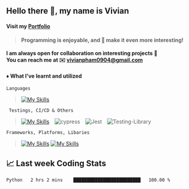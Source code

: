 ## Hello there :wave:, my name is Vivian
#### Visit my __[Portfolio](https://gumball09.github.io)__
> <h4>Programming is enjoyable, and 🐛 make it even more interesting!</h2>
<b>I am always open for collaboration on interesting projects 💜</b><br/>
<b>You can reach me at ✉️ [vivianpham0904@gmail.com](mailto:vivianpham0904@gmail.com)</b>


<!--
:stars: For me, the most rewarding moment is when the program works perfectly. The immense satisfaction knowing that it functions well can be quite addicting. ***"When you start something, finish it!"***
-->

<!-- :stars: The best decision I have ever made was switching to **Linux**, **Vim** and **GDB**, though using them was painful at first. I'm still gaining skills and knowledge about them, and still encounter issues; however, for a Windows person, this has been a life-changing experience for me -->
<!--
<hr/>
<h3 align="center">Programming is enjoyable, and 🐛 make it even more interesting!</h2>
<hr/>
-->


#### :diamonds: What I've learnt and utilized
`Languages`
> [![My Skills](https://skillicons.dev/icons?i=python,java,js,solidity,ts,html,css,c,cpp,graphql,md&theme=dark)](https://skillicons.dev)
<!--
> ![Python](https://img.shields.io/badge/Python-14354C?style=for-the-badge&logo=python&logoColor=white)&emsp;![JavaScript](https://img.shields.io/badge/javascript-%23323330.svg?style=for-the-badge&logo=javascript&logoColor=%23F7DF1E)&emsp;![TypeScript](https://img.shields.io/badge/typescript-%23007ACC.svg?style=for-the-badge&logo=typescript&logoColor=white)&emsp;![HTML5](https://img.shields.io/badge/html5-%23E34F26.svg?style=for-the-badge&logo=html5&logoColor=white)&emsp;![CSS3](https://img.shields.io/badge/css3-%231572B6.svg?style=for-the-badge&logo=css3&logoColor=white)&emsp;![C](https://img.shields.io/badge/c-%2300599C.svg?style=for-the-badge&logo=c&logoColor=white)&emsp;![C++](https://img.shields.io/badge/c++-%2300599C.svg?style=for-the-badge&logo=c%2B%2B&logoColor=white)&emsp;![GraphQL](https://img.shields.io/badge/-GraphQL-E10098?style=for-the-badge&logo=graphql&logoColor=white)&emsp;![Markdown](https://img.shields.io/badge/markdown-%23000000.svg?style=for-the-badge&logo=markdown&logoColor=white)
-->

` Testings, CI/CD & Others`
> [![My Skills](https://skillicons.dev/icons?i=docker,nginx,redis,git,githubactions,heroku,mongodb,postgres,vite,webpack&theme=dark)](https://skillicons.dev)&emsp;![cypress](https://img.shields.io/badge/-cypress-%23E5E5E5?style=for-the-badge&logo=cypress&logoColor=058a5e)&emsp;![Jest](https://img.shields.io/badge/-jest-%23C21325?style=for-the-badge&logo=jest&logoColor=white)&emsp;![Testing-Library](https://img.shields.io/badge/-TestingLibrary-%23E33332?style=for-the-badge&logo=testing-library&logoColor=white)
<!--
&emsp;![MongoDB](https://img.shields.io/badge/MongoDB-%234ea94b.svg?style=for-the-badge&logo=mongodb&logoColor=white)&emsp;![GitHub Actions](https://img.shields.io/badge/githubactions-%232671E5.svg?style=for-the-badge&logo=githubactions&logoColor=white)&emsp;![Oracle](https://img.shields.io/badge/Oracle-F80000?style=for-the-badge&logo=oracle&logoColor=black)&emsp;![PostgreSQL](https://img.shields.io/badge/PostgreSQL-316192?style=for-the-badge&logo=postgresql&logoColor=white)&emsp;![Heroku](https://img.shields.io/badge/Heroku-430098?style=for-the-badge&logo=heroku&logoColor=white)&emsp;![Netlify](https://img.shields.io/badge/Netlify-00C7B7?style=for-the-badge&logo=netlify&logoColor=white)&emsp;![Vercel](https://img.shields.io/badge/Vercel-000000?style=for-the-badge&logo=vercel&logoColor=white)
-->

`Frameworks, Platforms, Libaries`
> [![My Skills](https://skillicons.dev/icons?i=nextjs,react,angular,redux,apollo,materialui,bootstrap,jquery&theme=dark)](https://skillicons.dev)
> [![My Skills](https://skillicons.dev/icons?i=django,nodejs,express,graphql&theme=dark)](https://skillicons.dev)

<!--
> ![Django](https://img.shields.io/badge/Django-092E20?style=for-the-badge&logo=django&logoColor=white) ![React](https://img.shields.io/badge/react-%2320232a.svg?style=for-the-badge&logo=react&logoColor=%2361DAFB)&emsp;![NodeJS](https://img.shields.io/badge/node.js-6DA55F?style=for-the-badge&logo=node.js&logoColor=white)&emsp;![React Router](https://img.shields.io/badge/React_Router-CA4245?style=for-the-badge&logo=react-router&logoColor=white)&emsp;![Redux](https://img.shields.io/badge/redux-%23593d88.svg?style=for-the-badge&logo=redux&logoColor=white)&emsp;![Styled Components](https://img.shields.io/badge/styled--components-DB7093?style=for-the-badge&logo=styled-components&logoColor=white) &emsp; ![React Native](https://img.shields.io/badge/react_native-%2320232a.svg?style=for-the-badge&logo=react&logoColor=%2361DAFB)&emsp;![Apollo-GraphQL](https://img.shields.io/badge/-ApolloGraphQL-311C87?style=for-the-badge&logo=apollo-graphql)&emsp;![Express.js](https://img.shields.io/badge/express.js-%23404d59.svg?style=for-the-badge&logo=express&logoColor=%2361DAFB)&emsp;![GraphQL](https://img.shields.io/badge/-GraphQL-E10098?style=for-the-badge&logo=graphql&logoColor=white)&emsp;![JWT](https://img.shields.io/badge/JWT-black?style=for-the-badge&logo=JSON%20web%20tokens)&emsp;![Bootstrap](https://img.shields.io/badge/bootstrap-%23563D7C.svg?style=for-the-badge&logo=bootstrap&logoColor=white)&emsp;![Yarn](https://img.shields.io/badge/yarn-%232C8EBB.svg?style=for-the-badge&logo=yarn&logoColor=white)&emsp;![NPM](https://img.shields.io/badge/NPM-%23000000.svg?style=for-the-badge&logo=npm&logoColor=white)&emsp;![Angular](https://img.shields.io/badge/Angular-DD0031?style=for-the-badge&logo=angular&logoColor=white)&emsp;![jQuery](https://img.shields.io/badge/jQuery-0769AD?style=for-the-badge&logo=jquery&logoColor=white)&emsp;![MaterialUI](https://img.shields.io/badge/Material--UI-0081CB?style=for-the-badge&logo=material-ui&logoColor=white)
-->

<!--
### :diamonds: Stats
![Vivian's GitHub stats](https://github-readme-stats.vercel.app/api?username=gumball09&show_icons=true&theme=onedark)
-->

## :chart_with_upwards_trend: Last week Coding Stats
<!--START_SECTION:waka-->

```txt
Python   2 hrs 2 mins    █████████████████████████   100.00 %
```

<!--END_SECTION:waka-->
